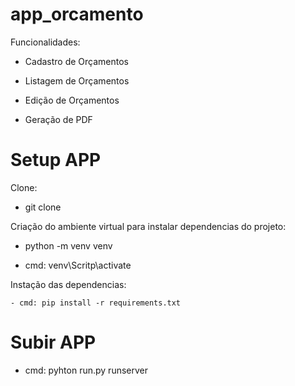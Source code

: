 # app_orcamento

Funcionalidades:

  - Cadastro de Orçamentos

  - Listagem de Orçamentos

  - Edição de Orçamentos
  
  - Geração de PDF
  
 # Setup APP
 
 Clone:
  
  - git clone <repo>
  
 Criação do ambiente virtual para instalar dependencias do projeto:
 
  - python -m venv venv
  
  - cmd: venv\Scritp\activate
  
  Instação das dependencias:
  
    - cmd: pip install -r requirements.txt
    
# Subir APP

  - cmd: pyhton run.py runserver
